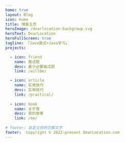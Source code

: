 ```yaml
---
home: true
layout: Blog
icon: home
title: 博客主页
heroImage: /dearlocation-backgroup.svg
heroText: DearLocation
heroFullScreen: true
tagline: 「Java面试+Java学习」
projects:

  - icon: friend
    name: 面试题
    desc: 最少必要面试题
    link: /willbe/

  - icon: article
    name: 实用技巧
    desc: 实用技巧
    link: /practical/
	 
  - icon: book
    name: 关于我
    desc: 我的故事
    link: /me/
	 
# footer: 自定义你的页脚文字
footer:  Copyright © 2022-present DearLocation.com
---
```



